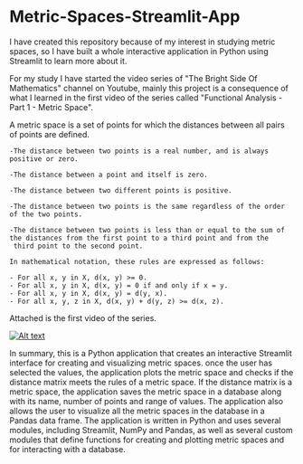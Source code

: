 # Metric-Spaces-Streamlit-App
I have created this repository because of my interest in studying metric spaces, so I have built a whole interactive application in Python using Streamlit to learn more about it.

For my study I have started the video series of "The Bright Side Of Mathematics" channel on Youtube, mainly this project is a consequence of what I learned in the first video of the series called "Functional Analysis - Part 1 - Metric Space".

A metric space is a set of points for which the distances between all pairs of points are defined.
         
    -The distance between two points is a real number, and is always positive or zero.
         
    -The distance between a point and itself is zero.
         
    -The distance between two different points is positive.
         
    -The distance between two points is the same regardless of the order of the two points.
         
    -The distance between two points is less than or equal to the sum of the distances from the first point to a third point and from the 
     third point to the second point.

    In mathematical notation, these rules are expressed as follows:

    - For all x, y in X, d(x, y) >= 0.
    - For all x, y in X, d(x, y) = 0 if and only if x = y.
    - For all x, y in X, d(x, y) = d(y, x).
    - For all x, y, z in X, d(x, y) + d(y, z) >= d(x, z).

Attached is the first video of the series.

[![Alt text](https://img.youtube.com/vi/yDdxFBcvSGw/0.jpg)](https://www.youtube.com/watch?v=yDdxFBcvSGw)

In summary, this is a Python application that creates an interactive Streamlit interface for creating and visualizing metric spaces. once the user has selected the values, the application plots the metric space and checks if the distance matrix meets the rules of a metric space. If the distance matrix is a metric space, the application saves the metric space in a database along with its name, number of points and range of values. The application also allows the user to visualize all the metric spaces in the database in a Pandas data frame. The application is written in Python and uses several modules, including Streamlit, NumPy and Pandas, as well as several custom modules that define functions for creating and plotting metric spaces and for interacting with a database.

